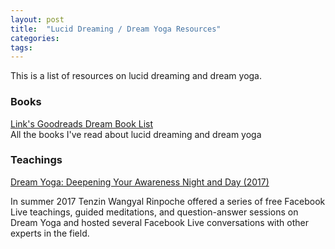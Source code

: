 ```yaml
---
layout: post
title:  "Lucid Dreaming / Dream Yoga Resources"
categories: 
tags:
---
```


This is a list of resources on lucid dreaming and dream yoga.

<h3>Books</h3>

[Link's Goodreads Dream Book List](https://www.goodreads.com/review/list/95737422-link-daniel?ref=nav_mybooks&shelf=dreams)
<br>
All the books I've read about lucid dreaming and dream yoga

<h3>Teachings</h3>

[Dream Yoga: Deepening Your Awareness Night and Day (2017)](https://cybersangha.net/dream-yoga-deepening-your-awareness-night-and-day-teaching-series/)

In summer 2017 Tenzin Wangyal Rinpoche offered a series of free Facebook Live teachings, guided meditations, and question-answer sessions on Dream Yoga and hosted several Facebook Live conversations with other experts in the field.
